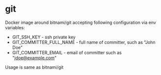 # git

Docker image around bitnami/git accepting following configuration via env variables:

- GIT_SSH_KEY - ssh private key
- GIT_COMMITTER_FULL_NAME - full name of committer, such as "John Doe"
- GIT_COMMITTER_EMAIL - email of committer such as "jdoe@example.com"

Usage is same as bitnami/git
